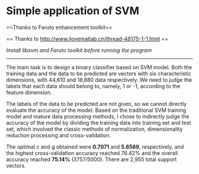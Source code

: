 # Simple application of SVM

==Thanks to Faruto enhancement toolkit==

== Thanks to http://www.ilovematlab.cn/thread-48175-1-1.html ==

*Install libsvm and Faruto toolkit before running the program*

---

The main task is to design a binary classifier based on SVM model. Both the training data and the data to be predicted are vectors with six characteristic dimensions, with 44,610 and 18,880 data respectively. We need to judge the labels that each data should belong to, namely, 1 or -1, according to the feature dimension.

 The labels of the data to be predicted are not given, so we cannot directly evaluate the accuracy of the model. Based on the traditional SVM training model and mature data processing methods, I chose to indirectly judge the accuracy of the model by dividing the training data into training set and test set, which involved the classic methods of normalization, dimensionality reduction processing and cross-validation.

The optimal c and g obtained were **0.7071** and **5.6569**, respectively, and the highest cross-validation accuracy reached 76.42% and the overall accuracy reached **75.14%** (3757/5000). There are 2,955 total support vectors.